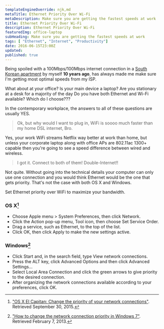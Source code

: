 ```yaml
---
templateEngineOverride: njk,md
metaTitle: Ethernet Priority Over Wi-Fi 
metaDescription: Make sure you are getting the fastest speeds at work
title: Ethernet Priority Over Wi-Fi 
description: Ethernet Priority Over Wi-Fi
featuredImg: office-laptop
subHeading: Make sure you are getting the fastest speeds at work
tags: [ "Ethernet", "Internet", "Productivity"]
date: 2016-06-15T23:00Z
updated:
published: true
---
```


<div class="col-start-3 col-end-9">

Being spoiled with a 100Mbps/100Mbps internet connection in a [South Korean apartment](https://flic.kr/p/5sob2) by myself **10 years ago**, has always made me make sure I'm getting most optimal speeds from my ISP.

What about at your office? Is your main device a laptop? Are you stationary at a desk for a majority of the day Do you have both Ethernet and Wi-Fi available? Which do I choose???

In the contemporary workplace, the answers to all of these questions are usually YES.

> Ok, but why would I want to plug in, WiFi is soooo much faster than my home DSL internet, Bro.

Yes, your work WiFi streams Netflix way better at work than home, but unless your corporate laptop along with office APs are 802.11ac 1300+ capable then you're going to see a speed difference between wired and wireless.

> I got it. Connect to both of them! Double-Internet!!

Not quite. Without going into the technical details your computer can only use one connection and you would think Ethernet would be the one that gets priority. That's not the case with both OS X and Windows.

Set Ethernet priority over WiFi to maximize your bandwidth.

### OS X[^1]

- Choose Apple menu > System Preferences, then click Network.
- Click the Action pop-up menu, Tool icon, then choose Set Service Order.
- Drag a service, such as Ethernet, to the top of the list.
- Click OK, then click Apply to make the new settings active.

### Windows[^2]

- Click Start and, in the search field, type View network connections.
- Press the ALT key, click Advanced Options and then click Advanced Settings...
- Select Local Area Connection and click the green arrows to give priority to the desired connection.
- After organizing the network connections available according to your preferences, click OK.

[^1]: ["OS X El Capitan: Change the priority of your network connections"](https://support.apple.com/kb/PH21578). Retrieved September 30, 2015.
[^2]: ["How to change the network connection priority in Windows 7"](https://support.microsoft.com/en-us/kb/2526067). Retrieved February 7, 2013.

</div>